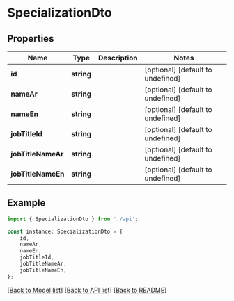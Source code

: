 # SpecializationDto


## Properties

Name | Type | Description | Notes
------------ | ------------- | ------------- | -------------
**id** | **string** |  | [optional] [default to undefined]
**nameAr** | **string** |  | [optional] [default to undefined]
**nameEn** | **string** |  | [optional] [default to undefined]
**jobTitleId** | **string** |  | [optional] [default to undefined]
**jobTitleNameAr** | **string** |  | [optional] [default to undefined]
**jobTitleNameEn** | **string** |  | [optional] [default to undefined]

## Example

```typescript
import { SpecializationDto } from './api';

const instance: SpecializationDto = {
    id,
    nameAr,
    nameEn,
    jobTitleId,
    jobTitleNameAr,
    jobTitleNameEn,
};
```

[[Back to Model list]](../README.md#documentation-for-models) [[Back to API list]](../README.md#documentation-for-api-endpoints) [[Back to README]](../README.md)
